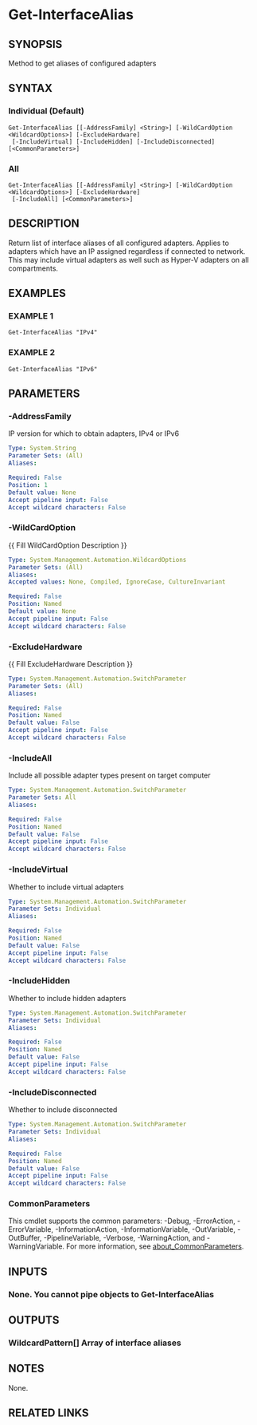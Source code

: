 ﻿---
external help file: Project.Windows.ComputerInfo-help.xml
Module Name: Project.Windows.ComputerInfo
online version: https://github.com/metablaster/WindowsFirewallRuleset/blob/develop/Modules/Project.Windows.ComputerInfo/Help/en-US/Get-InterfaceAlias.md
schema: 2.0.0
---

# Get-InterfaceAlias

## SYNOPSIS

Method to get aliases of configured adapters

## SYNTAX

### Individual (Default)

```none
Get-InterfaceAlias [[-AddressFamily] <String>] [-WildCardOption <WildcardOptions>] [-ExcludeHardware]
 [-IncludeVirtual] [-IncludeHidden] [-IncludeDisconnected] [<CommonParameters>]
```

### All

```none
Get-InterfaceAlias [[-AddressFamily] <String>] [-WildCardOption <WildcardOptions>] [-ExcludeHardware]
 [-IncludeAll] [<CommonParameters>]
```

## DESCRIPTION

Return list of interface aliases of all configured adapters.
Applies to adapters which have an IP assigned regardless if connected to network.
This may include virtual adapters as well such as Hyper-V adapters on all compartments.

## EXAMPLES

### EXAMPLE 1

```none
Get-InterfaceAlias "IPv4"
```

### EXAMPLE 2

```none
Get-InterfaceAlias "IPv6"
```

## PARAMETERS

### -AddressFamily

IP version for which to obtain adapters, IPv4 or IPv6

```yaml
Type: System.String
Parameter Sets: (All)
Aliases:

Required: False
Position: 1
Default value: None
Accept pipeline input: False
Accept wildcard characters: False
```

### -WildCardOption

{{ Fill WildCardOption Description }}

```yaml
Type: System.Management.Automation.WildcardOptions
Parameter Sets: (All)
Aliases:
Accepted values: None, Compiled, IgnoreCase, CultureInvariant

Required: False
Position: Named
Default value: None
Accept pipeline input: False
Accept wildcard characters: False
```

### -ExcludeHardware

{{ Fill ExcludeHardware Description }}

```yaml
Type: System.Management.Automation.SwitchParameter
Parameter Sets: (All)
Aliases:

Required: False
Position: Named
Default value: False
Accept pipeline input: False
Accept wildcard characters: False
```

### -IncludeAll

Include all possible adapter types present on target computer

```yaml
Type: System.Management.Automation.SwitchParameter
Parameter Sets: All
Aliases:

Required: False
Position: Named
Default value: False
Accept pipeline input: False
Accept wildcard characters: False
```

### -IncludeVirtual

Whether to include virtual adapters

```yaml
Type: System.Management.Automation.SwitchParameter
Parameter Sets: Individual
Aliases:

Required: False
Position: Named
Default value: False
Accept pipeline input: False
Accept wildcard characters: False
```

### -IncludeHidden

Whether to include hidden adapters

```yaml
Type: System.Management.Automation.SwitchParameter
Parameter Sets: Individual
Aliases:

Required: False
Position: Named
Default value: False
Accept pipeline input: False
Accept wildcard characters: False
```

### -IncludeDisconnected

Whether to include disconnected

```yaml
Type: System.Management.Automation.SwitchParameter
Parameter Sets: Individual
Aliases:

Required: False
Position: Named
Default value: False
Accept pipeline input: False
Accept wildcard characters: False
```

### CommonParameters

This cmdlet supports the common parameters: -Debug, -ErrorAction, -ErrorVariable, -InformationAction, -InformationVariable, -OutVariable, -OutBuffer, -PipelineVariable, -Verbose, -WarningAction, and -WarningVariable. For more information, see [about_CommonParameters](http://go.microsoft.com/fwlink/?LinkID=113216).

## INPUTS

### None. You cannot pipe objects to Get-InterfaceAlias

## OUTPUTS

### WildcardPattern[] Array of interface aliases

## NOTES

None.

## RELATED LINKS

